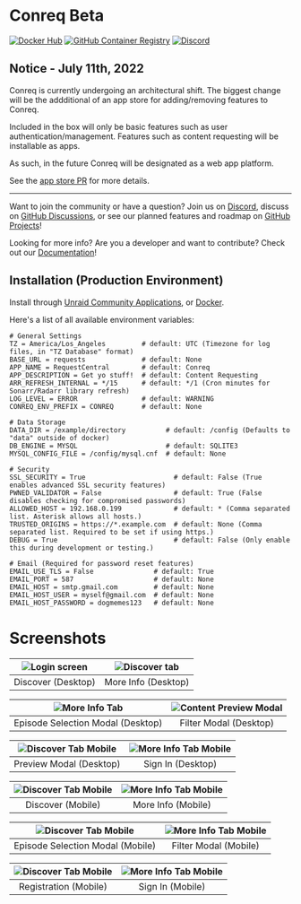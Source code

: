 # Conreq Beta

[![Docker Hub](https://img.shields.io/badge/Docker-DockerHub-blue?style=flat-square)](https://hub.docker.com/r/archmonger/conreq) [![GitHub Container Registry](https://img.shields.io/badge/Docker-GitHub-blue?style=flat-square)](https://github.com/Archmonger/Conreq/pkgs/container/conreq) [![Discord](https://img.shields.io/discord/440067432552595457?style=flat-square&label=Discord&logo=discord)](https://discord.gg/gQhGZzEjmX "Chat with the community and get realtime support!")

## Notice - July 11th, 2022

Conreq is currently undergoing an architectural shift. The biggest change will be the addditional of an app store for adding/removing features to Conreq.

Included in the box will only be basic features such as user authentication/management. Features such as content requesting will be installable as apps.

As such, in the future Conreq will be designated as a web app platform.

See the [app store PR](https://github.com/Archmonger/Conreq/pull/69) for more details.

---

Want to join the community or have a question? Join us on [Discord](https://discord.gg/gQhGZzEjmX), discuss on [GitHub Discussions](https://github.com/Archmonger/Conreq/discussions), or see our planned features and roadmap on [GitHub Projects](https://github.com/Archmonger/Conreq/projects)!

Looking for more info? Are you a developer and want to contribute? Check out our [Documentation](https://archmonger.github.io/Conreq/)!

## Installation (Production Environment)

Install through [Unraid Community Applications](https://squidly271.github.io/forumpost0.html), or [Docker](https://archmonger.github.io/Conreq/latest/install/docker/).

Here's a list of all available environment variables:

```nginx
# General Settings
TZ = America/Los_Angeles         # default: UTC (Timezone for log files, in "TZ Database" format)
BASE_URL = requests              # default: None
APP_NAME = RequestCentral        # default: Conreq
APP_DESCRIPTION = Get yo stuff!  # default: Content Requesting
ARR_REFRESH_INTERNAL = */15      # default: */1 (Cron minutes for Sonarr/Radarr library refresh)
LOG_LEVEL = ERROR                # default: WARNING
CONREQ_ENV_PREFIX = CONREQ       # default: None

# Data Storage
DATA_DIR = /example/directory          # default: /config (Defaults to "data" outside of docker)
DB_ENGINE = MYSQL                      # default: SQLITE3
MYSQL_CONFIG_FILE = /config/mysql.cnf  # default: None

# Security
SSL_SECURITY = True                      # default: False (True enables advanced SSL security features)
PWNED_VALIDATOR = False                  # default: True (False disables checking for compromised passwords)
ALLOWED_HOST = 192.168.0.199             # default: * (Comma separated list. Asterisk allows all hosts.)
TRUSTED_ORIGINS = https://*.example.com  # default: None (Comma separated list. Required to be set if using https.)
DEBUG = True                             # default: False (Only enable this during development or testing.)

# Email (Required for password reset features)
EMAIL_USE_TLS = False               # default: True
EMAIL_PORT = 587                    # default: None
EMAIL_HOST = smtp.gmail.com         # default: None
EMAIL_HOST_USER = myself@gmail.com  # default: None
EMAIL_HOST_PASSWORD = dogmemes123   # default: None
```

# Screenshots

| ![Login screen](https://github.com/Archmonger/Conreq/blob/main/misc/screenshots/desktop_discover.png?raw=true) | ![Discover tab](https://github.com/Archmonger/Conreq/blob/main/misc/screenshots/desktop_more_info.png?raw=true) |
| :-: | :-: |
| Discover (Desktop) | More Info (Desktop) |

| ![More Info Tab](https://github.com/Archmonger/Conreq/blob/main/misc/screenshots/desktop_modal_episode_selection.png?raw=true) | ![Content Preview Modal](https://github.com/Archmonger/Conreq/blob/main/misc/screenshots/desktop_modal_filter.png?raw=true) |
| :-: | :-: |
| Episode Selection Modal (Desktop) | Filter Modal (Desktop) |

| ![Discover Tab Mobile](https://github.com/Archmonger/Conreq/blob/main/misc/screenshots/desktop_modal_preview.png?raw=true) | ![More Info Tab Mobile](https://github.com/Archmonger/Conreq/blob/main/misc/screenshots/desktop_sign_in.png?raw=true) |
| :-: | :-: |
| Preview Modal (Desktop) | Sign In (Desktop) |

| ![Discover Tab Mobile](https://github.com/Archmonger/Conreq/blob/main/misc/screenshots/mobile_discover.png?raw=true) | ![More Info Tab Mobile](https://github.com/Archmonger/Conreq/blob/main/misc/screenshots/mobile_more_info.png?raw=true) |
| :-: | :-: |
| Discover (Mobile) | More Info (Mobile) |

| ![Discover Tab Mobile](https://github.com/Archmonger/Conreq/blob/main/misc/screenshots/mobile_modal_episode_selection.png?raw=true) | ![More Info Tab Mobile](https://github.com/Archmonger/Conreq/blob/main/misc/screenshots/mobile_modal_filter.png?raw=true) |
| :-: | :-: |
| Episode Selection Modal (Mobile) | Filter Modal (Mobile) |

| ![Discover Tab Mobile](https://github.com/Archmonger/Conreq/blob/main/misc/screenshots/mobile_registration.png?raw=true) | ![More Info Tab Mobile](https://github.com/Archmonger/Conreq/blob/main/misc/screenshots/mobile_sign_in.png?raw=true) |
| :-: | :-: |
| Registration (Mobile) | Sign In (Mobile) |
